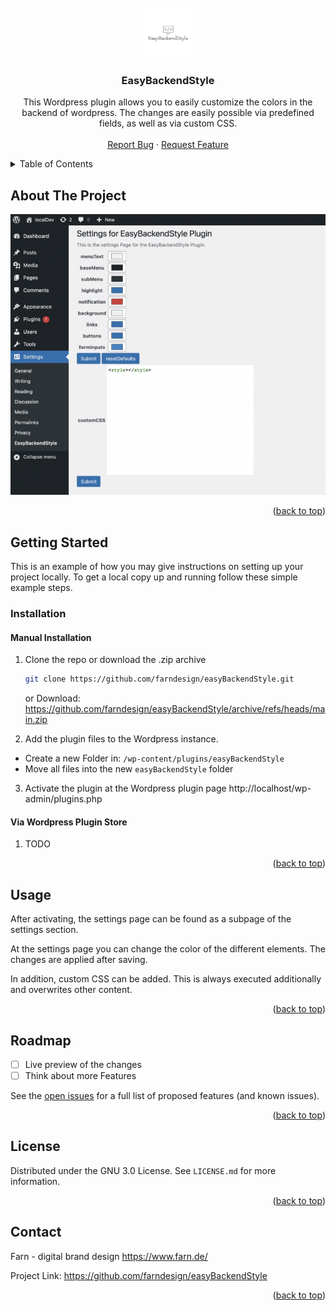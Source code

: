 <!-- PROJECT LOGO -->
<br />
<div align="center">
  <a href="https://github.com/github_username/repo_name">
    <img src="images/logo.png" alt="Logo" width="80" height="80">
  </a>

<h3 align="center">EasyBackendStyle</h3>

  <p align="center">
    This Wordpress plugin allows you to easily customize the colors in the backend of wordpress. 
    The changes are easily possible via predefined fields, as well as via custom CSS.
    <br />
    <br />
    <a href="https://github.com/github_username/repo_name/issues">Report Bug</a>
    ·
    <a href="https://github.com/github_username/repo_name/issues">Request Feature</a>
  </p>
</div>



<!-- TABLE OF CONTENTS -->
<details>
  <summary>Table of Contents</summary>
  <ol>
    <li>
      <a href="#about-the-project">About The Project</a>
    </li>
    <li>
      <a href="#getting-started">Getting Started</a>
      <ul>
        <li><a href="#installation">Installation</a></li>
      </ul>
    </li>
    <li><a href="#usage">Usage</a></li>
    <li><a href="#roadmap">Roadmap</a></li>
    <li><a href="#license">License</a></li>
    <li><a href="#contact">Contact</a></li>
  </ol>
</details>



<!-- ABOUT THE PROJECT -->
## About The Project

[![Product Name Screen Shot][product-screenshot]](https://example.com)

<p align="right">(<a href="#readme-top">back to top</a>)</p>



<!-- GETTING STARTED -->
## Getting Started

This is an example of how you may give instructions on setting up your project locally.
To get a local copy up and running follow these simple example steps.

### Installation

#### Manual Installation

1. Clone the repo or download the .zip archive
   ```sh
   git clone https://github.com/farndesign/easyBackendStyle.git
   ```
   or
   Download: https://github.com/farndesign/easyBackendStyle/archive/refs/heads/main.zip
   
2. Add the plugin files to the Wordpress instance.
  - Create a new Folder in: `/wp-content/plugins/easyBackendStyle`
  - Move all files into the new `easyBackendStyle` folder

3. Activate the plugin at the Wordpress plugin page http://localhost/wp-admin/plugins.php

#### Via Wordpress Plugin Store

1. TODO

<p align="right">(<a href="#readme-top">back to top</a>)</p>



<!-- USAGE EXAMPLES -->
## Usage

After activating, the settings page can be found as a subpage of the settings section.

At the settings page you can change the color of the different elements. The changes are applied after saving.

In addition, custom CSS can be added. This is always executed additionally and overwrites other content. 

<p align="right">(<a href="#readme-top">back to top</a>)</p>



<!-- ROADMAP -->
## Roadmap

- [ ] Live preview of the changes
- [ ] Think about more Features

See the [open issues](https://github.com/farndesign/easyBackendStyle/issues) for a full list of proposed features (and known issues).

<p align="right">(<a href="#readme-top">back to top</a>)</p>


<!-- LICENSE -->
## License

Distributed under the GNU 3.0 License. See `LICENSE.md` for more information.

<p align="right">(<a href="#readme-top">back to top</a>)</p>



<!-- CONTACT -->
## Contact

Farn - digital brand design https://www.farn.de/

Project Link: https://github.com/farndesign/easyBackendStyle

<p align="right">(<a href="#readme-top">back to top</a>)</p>



<!-- MARKDOWN LINKS & IMAGES -->
<!-- https://www.markdownguide.org/basic-syntax/#reference-style-links -->
[issues-url]: https://github.com/farndesign/easyBackendStyle/issues
[license-url]: https://github.com/farndesign/easyBackendStyle/blob/main/LICENCE.md
[product-screenshot]: images/settingsPage.png
